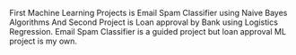 First Machine Learning Projects is Email Spam Classifier using Naive Bayes Algorithms And Second Project is Loan approval by Bank using Logistics Regression.
Email Spam Classifier is a guided project but loan approval ML project is my own.
